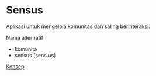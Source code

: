 # Sensus

Aplikasi untuk mengelola komunitas dan saling berinteraksi.

Nama alternatif
- komunita
- sensus (sens.us)

[Konsep](https://www.tldraw.com/r/v2_c_WAG6ukuWcFCY5EMLrXqix?viewport=-692%2C-1018%2C1458%2C985&page=page%3AW-f57ZEdamYLEYLQB_J40)
